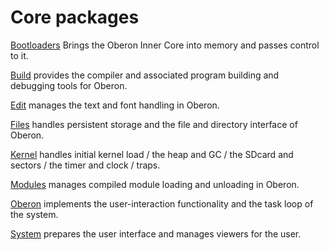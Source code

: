 # Core packages

[Bootloaders](./Bootloaders/README.md)  Brings the Oberon Inner Core into memory and passes control to it.

[Build](./Build/README.md) provides the compiler and associated program building and debugging tools for Oberon.

[Edit](./Edit/README.md) manages the text and font handling in Oberon.

[Files](./Files/README.md) handles persistent storage and the file and directory interface of Oberon.

[Kernel](./Kernel/README.md)  handles initial kernel load / the heap and GC / the SDcard and sectors / the timer and clock / traps.

[Modules](./Modules/README.md) manages compiled module loading and unloading in Oberon.

[Oberon](./Oberon/README.md) implements the user-interaction functionality and the task loop of the system.

[System](./System/README.md) prepares the user interface and manages viewers for the user.

